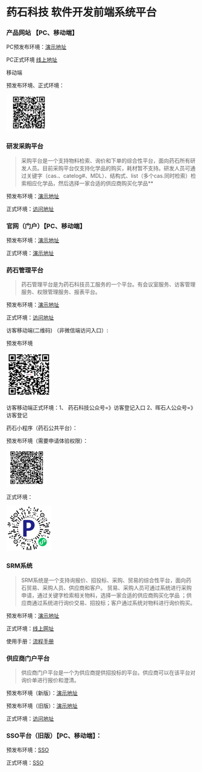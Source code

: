# 药石科技 软件开发前端系统平台

### 产品网站 【PC、移动端】

PC预发布环境：[演示地址](http://172.16.18.152:8684)

PC正式环境  [线上地址](https://product.pharmablock.com)

移动端

预发布环境、正式环境：

![](.README_images/4b3f83b8.png)

### 研发采购平台

> 采购平台是一个支持物料检索、询价和下单的综合性平台，面向药石所有研发人员。目前采购平台仅支持化学品的购买，耗材暂不支持。研发人员可通过关键字（cas.、catelog#、MDL）、结构式、list（多个cas.同时检索）检索相应化学品，然后选择一家合适的供应商购买化学品**

预发布环境：[演示地址](http://192.168.1.152:443)

正式环境：[访问地址](https://purchasing.pharmablock.com)

### 官网（门户）【PC、移动端】

预发布环境：[演示地址](http://192.168.1.152:8060)

正式环境：[演示地址](https://www.pharmablock.com)

### 药石管理平台

> 药石管理平台是为药石科技员工服务的一个平台。有会议室服务、访客管理服务、权限管理服务、报表平台。

预发布环境：[演示地址](http://192.168.1.152/index/workbench)

正式环境：[访问地址](https://bp.pharmablock.com)

访客移动端(二维码)   （非微信端访问入口）:

预发布环境

<img width="120" src=".README_images/非微信客户端访客入口.png">

访客移动端正式环境：1、 药石科技公众号=》访客登记入口    2、晖石人公众号=》访客登记

药石小程序（药石公共平台）：

预发布环境（需要申请体验权限）：

![](.README_images/c99b2dda.png)

正式环境：

<img width="120" src=".README_images/公共平台小程序.png">

### SRM系统

> SRM系统是一个支持询报价、招投标、采购、贸易的综合性平台，面向药石贸易、采购人员、供应商和客户。 贸易、采购人员可通过系统进行采购申请，通过关键字检索相关物料，选择一家合适的供应商购买化学品 ；供应商通过系统进行询价交易、招投标；客户通过系统对物料进行询价购买。

预发布环境：[演示地址](http://192.168.1.152:8083)

正式环境：[线上网址](https://srm.pharmablock.com)

使用手册：[流程手册](https://srm.pharmablock.com/docs/)


### 供应商门户平台

> 供应商门户平台是一个为供应商提供招投标的平台。供应商可以在该平台对询价单进行报价和澄清。

预发布环境（新版）：[演示地址](http://192.168.1.152:8081)

预发布环境（旧版）：[演示地址](http://192.168.1.152:8092)

正式环境：[访问地址](https://supplier.pharmablock.com)

### SSO平台（旧版）【PC、移动端】：

预发布环境：[SSO](http://172.16.18.160:7000)

正式环境：[SSO](https://ac.pharmablock.com)



